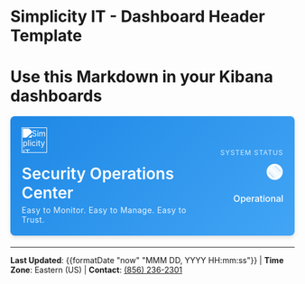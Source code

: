 # Simplicity IT - Dashboard Header Template
# Use this Markdown in your Kibana dashboards

<div style="display: flex; justify-content: space-between; align-items: center; background: linear-gradient(135deg, #1E88E5 0%, #42A5F5 100%); padding: 20px; border-radius: 8px; color: white; margin-bottom: 20px; box-shadow: 0 4px 6px rgba(0,0,0,0.1);">
  <div style="flex: 1;">
    <img src="https://simplicity-it.com/assets/img/logo.png" alt="Simplicity IT" style="height: 45px; margin-bottom: 10px; filter: brightness(0) invert(1);" />
    <h1 style="margin: 10px 0 5px 0; font-size: 28px; font-weight: 600;">Security Operations Center</h1>
    <p style="margin: 0; font-size: 14px; opacity: 0.9; letter-spacing: 0.5px;">Easy to Monitor. Easy to Manage. Easy to Trust.</p>
  </div>
  <div style="text-align: right; padding-left: 20px;">
    <div style="font-size: 12px; opacity: 0.8; text-transform: uppercase; letter-spacing: 1px;">System Status</div>
    <div style="font-size: 32px; font-weight: bold; margin: 5px 0;">🟢</div>
    <div style="font-size: 16px; font-weight: 500;">Operational</div>
  </div>
</div>

---

**Last Updated**: {{formatDate "now" "MMM DD, YYYY HH:mm:ss"}} | **Time Zone**: Eastern (US) | **Contact**: [(856) 236-2301](tel:+18562362301)
